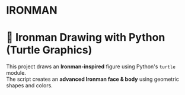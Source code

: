 # IRONMAN


# 🦾 Ironman Drawing with Python (Turtle Graphics)

This project draws an **Ironman-inspired** figure using Python's `turtle` module.  
The script creates an **advanced Ironman face & body** using geometric shapes and colors.
